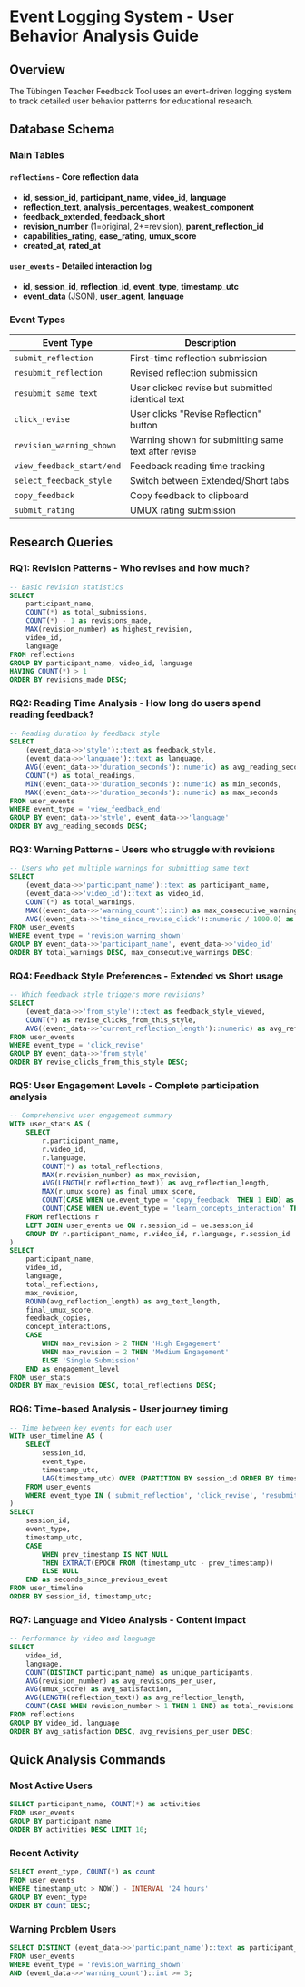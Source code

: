 # Event Logging System - User Behavior Analysis Guide

## Overview

The Tübingen Teacher Feedback Tool uses an event-driven logging system to track detailed user behavior patterns for educational research.

## Database Schema

### Main Tables

#### `reflections` - Core reflection data
- **id**, **session_id**, **participant_name**, **video_id**, **language**
- **reflection_text**, **analysis_percentages**, **weakest_component**
- **feedback_extended**, **feedback_short**
- **revision_number** (1=original, 2+=revision), **parent_reflection_id**
- **capabilities_rating**, **ease_rating**, **umux_score**
- **created_at**, **rated_at**

#### `user_events` - Detailed interaction log
- **id**, **session_id**, **reflection_id**, **event_type**, **timestamp_utc**
- **event_data** (JSON), **user_agent**, **language**

### Event Types
| Event Type | Description |
|------------|-------------|
| `submit_reflection` | First-time reflection submission |
| `resubmit_reflection` | Revised reflection submission |
| `resubmit_same_text` | User clicked revise but submitted identical text |
| `click_revise` | User clicks "Revise Reflection" button |
| `revision_warning_shown` | Warning shown for submitting same text after revise |
| `view_feedback_start/end` | Feedback reading time tracking |
| `select_feedback_style` | Switch between Extended/Short tabs |
| `copy_feedback` | Copy feedback to clipboard |
| `submit_rating` | UMUX rating submission |

## Research Queries

### RQ1: Revision Patterns - Who revises and how much?

```sql
-- Basic revision statistics
SELECT 
    participant_name,
    COUNT(*) as total_submissions,
    COUNT(*) - 1 as revisions_made,
    MAX(revision_number) as highest_revision,
    video_id,
    language
FROM reflections 
GROUP BY participant_name, video_id, language
HAVING COUNT(*) > 1
ORDER BY revisions_made DESC;
```

### RQ2: Reading Time Analysis - How long do users spend reading feedback?

```sql
-- Reading duration by feedback style
SELECT 
    (event_data->>'style')::text as feedback_style,
    (event_data->>'language')::text as language,
    AVG((event_data->>'duration_seconds')::numeric) as avg_reading_seconds,
    COUNT(*) as total_readings,
    MIN((event_data->>'duration_seconds')::numeric) as min_seconds,
    MAX((event_data->>'duration_seconds')::numeric) as max_seconds
FROM user_events 
WHERE event_type = 'view_feedback_end'
GROUP BY event_data->>'style', event_data->>'language'
ORDER BY avg_reading_seconds DESC;
```

### RQ3: Warning Patterns - Users who struggle with revisions

```sql
-- Users who get multiple warnings for submitting same text
SELECT 
    (event_data->>'participant_name')::text as participant_name,
    (event_data->>'video_id')::text as video_id,
    COUNT(*) as total_warnings,
    MAX((event_data->>'warning_count')::int) as max_consecutive_warnings,
    AVG((event_data->>'time_since_revise_click')::numeric / 1000.0) as avg_seconds_thinking
FROM user_events 
WHERE event_type = 'revision_warning_shown'
GROUP BY event_data->>'participant_name', event_data->>'video_id'
ORDER BY total_warnings DESC, max_consecutive_warnings DESC;
```

### RQ4: Feedback Style Preferences - Extended vs Short usage

```sql
-- Which feedback style triggers more revisions?
SELECT 
    (event_data->>'from_style')::text as feedback_style_viewed,
    COUNT(*) as revise_clicks_from_this_style,
    AVG((event_data->>'current_reflection_length')::numeric) as avg_reflection_length
FROM user_events 
WHERE event_type = 'click_revise'
GROUP BY event_data->>'from_style'
ORDER BY revise_clicks_from_this_style DESC;
```

### RQ5: User Engagement Levels - Complete participation analysis

```sql
-- Comprehensive user engagement summary
WITH user_stats AS (
    SELECT 
        r.participant_name,
        r.video_id,
        r.language,
        COUNT(*) as total_reflections,
        MAX(r.revision_number) as max_revision,
        AVG(LENGTH(r.reflection_text)) as avg_reflection_length,
        MAX(r.umux_score) as final_umux_score,
        COUNT(CASE WHEN ue.event_type = 'copy_feedback' THEN 1 END) as feedback_copies,
        COUNT(CASE WHEN ue.event_type = 'learn_concepts_interaction' THEN 1 END) as concept_interactions
    FROM reflections r
    LEFT JOIN user_events ue ON r.session_id = ue.session_id
    GROUP BY r.participant_name, r.video_id, r.language, r.session_id
)
SELECT 
    participant_name,
    video_id,
    language,
    total_reflections,
    max_revision,
    ROUND(avg_reflection_length) as avg_text_length,
    final_umux_score,
    feedback_copies,
    concept_interactions,
    CASE 
        WHEN max_revision > 2 THEN 'High Engagement'
        WHEN max_revision = 2 THEN 'Medium Engagement' 
        ELSE 'Single Submission'
    END as engagement_level
FROM user_stats
ORDER BY max_revision DESC, total_reflections DESC;
```

### RQ6: Time-based Analysis - User journey timing

```sql
-- Time between key events for each user
WITH user_timeline AS (
    SELECT 
        session_id,
        event_type,
        timestamp_utc,
        LAG(timestamp_utc) OVER (PARTITION BY session_id ORDER BY timestamp_utc) as prev_timestamp
    FROM user_events 
    WHERE event_type IN ('submit_reflection', 'click_revise', 'resubmit_reflection', 'revision_warning_shown')
)
SELECT 
    session_id,
    event_type,
    timestamp_utc,
    CASE 
        WHEN prev_timestamp IS NOT NULL 
        THEN EXTRACT(EPOCH FROM (timestamp_utc - prev_timestamp))
        ELSE NULL 
    END as seconds_since_previous_event
FROM user_timeline
ORDER BY session_id, timestamp_utc;
```

### RQ7: Language and Video Analysis - Content impact

```sql
-- Performance by video and language
SELECT 
    video_id,
    language,
    COUNT(DISTINCT participant_name) as unique_participants,
    AVG(revision_number) as avg_revisions_per_user,
    AVG(umux_score) as avg_satisfaction,
    AVG(LENGTH(reflection_text)) as avg_reflection_length,
    COUNT(CASE WHEN revision_number > 1 THEN 1 END) as total_revisions
FROM reflections
GROUP BY video_id, language
ORDER BY avg_satisfaction DESC, avg_revisions_per_user DESC;
```

## Quick Analysis Commands

### Most Active Users
```sql
SELECT participant_name, COUNT(*) as activities 
FROM user_events 
GROUP BY participant_name 
ORDER BY activities DESC LIMIT 10;
```

### Recent Activity
```sql
SELECT event_type, COUNT(*) as count 
FROM user_events 
WHERE timestamp_utc > NOW() - INTERVAL '24 hours'
GROUP BY event_type 
ORDER BY count DESC;
```

### Warning Problem Users
```sql
SELECT DISTINCT (event_data->>'participant_name')::text as participant_name
FROM user_events 
WHERE event_type = 'revision_warning_shown' 
AND (event_data->>'warning_count')::int >= 3;
``` 
